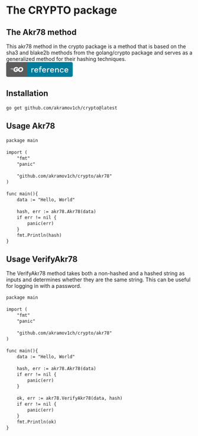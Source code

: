 # The CRYPTO package

## The Akr78 method

This akr78 method in the crypto package is a method that is based on the sha3 and blake2b methods from the golang/crypto package and serves as a generalized method for their hashing techniques.
[![alt text](68747470733a2f2f706b672e676f2e6465762f62616467652f676f6c616e672e6f72672f782f63727970746f2e737667.svg)](https://pkg.go.dev/golang.org/x/crypto)

## Installation

```
go get github.com/akramov1ch/crypto@latest
```

## Usage Akr78

```
package main

import (
    "fmt"
    "panic"
    
    "github.com/akramov1ch/crypto/akr78"
)

func main(){
    data := "Hello, World"

    hash, err := akr78.Akr78(data)
    if err != nil {
        panic(err)
    }
    fmt.Println(hash)
}
```

## Usage VerifyAkr78

The VerifyAkr78 method takes both a non-hashed and a hashed string as inputs and determines whether they are the same string. This can be useful for logging in with a password.

```
package main

import (
    "fmt"
    "panic"
    
    "github.com/akramov1ch/crypto/akr78"
)

func main(){
    data := "Hello, World"

    hash, err := akr78.Akr78(data)
    if err != nil {
        panic(err)
    }

    ok, err := akr78.VerifyAkr78(data, hash)
    if err != nil {
        panic(err)
    }
    fmt.Println(ok)
}
```